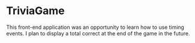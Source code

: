 # TriviaGame

This front-end application was an opportunity to learn how to use timing events. I plan to display a total correct at the end of the game in the future.